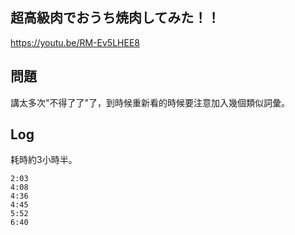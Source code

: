 ## 超高級肉でおうち焼肉してみた！！
https://youtu.be/RM-Ev5LHEE8

## 問題
講太多次"不得了了"了，到時候重新看的時候要注意加入幾個類似詞彙。

## Log
耗時約3小時半。

```
2:03
4:08
4:36
4:45
5:52
6:40
```
